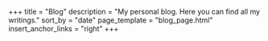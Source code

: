 +++
title = "Blog"
description = "My personal blog. Here you can find all my writings."
sort_by = "date"
page_template = "blog_page.html"
insert_anchor_links = "right"
+++
